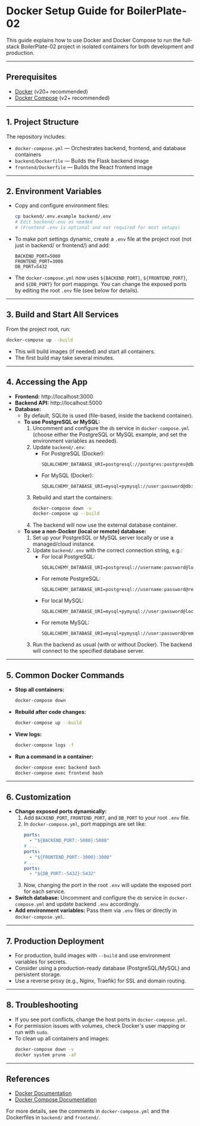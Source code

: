 # Docker Setup Guide for BoilerPlate-02

This guide explains how to use Docker and Docker Compose to run the full-stack BoilerPlate-02 project in isolated containers for both development and production.

---

## Prerequisites
- [Docker](https://docs.docker.com/get-docker/) (v20+ recommended)
- [Docker Compose](https://docs.docker.com/compose/) (v2+ recommended)

---

## 1. Project Structure
The repository includes:
- `docker-compose.yml` — Orchestrates backend, frontend, and database containers
- `backend/Dockerfile` — Builds the Flask backend image
- `frontend/Dockerfile` — Builds the React frontend image

---

## 2. Environment Variables
- Copy and configure environment files:
  ```bash
  cp backend/.env.example backend/.env
  # Edit backend/.env as needed
  # (Frontend .env is optional and not required for most setups)
  ```
- To make port settings dynamic, create a `.env` file at the project root (not just in backend/ or frontend/) and add:
  ```env
  BACKEND_PORT=5000
  FRONTEND_PORT=3000
  DB_PORT=5432
  ```
- The `docker-compose.yml` now uses `${BACKEND_PORT}`, `${FRONTEND_PORT}`, and `${DB_PORT}` for port mappings. You can change the exposed ports by editing the root `.env` file (see below for details).

---

## 3. Build and Start All Services
From the project root, run:
```bash
docker-compose up --build
```
- This will build images (if needed) and start all containers.
- The first build may take several minutes.

---

## 4. Accessing the App
- **Frontend:** http://localhost:3000
- **Backend API:** http://localhost:5000
- **Database:**
  - By default, SQLite is used (file-based, inside the backend container).
  - **To use PostgreSQL or MySQL:**
    1. Uncomment and configure the `db` service in `docker-compose.yml` (choose either the PostgreSQL or MySQL example, and set the environment variables as needed).
    2. Update `backend/.env`:
       - For PostgreSQL (Docker):
         ```env
         SQLALCHEMY_DATABASE_URI=postgresql://postgres:postgres@db:5432/postgres
         ```
       - For MySQL (Docker):
         ```env
         SQLALCHEMY_DATABASE_URI=mysql+pymysql://user:password@db:3306/dbname
         ```
    3. Rebuild and start the containers:
       ```bash
       docker-compose down -v
       docker-compose up --build
       ```
    4. The backend will now use the external database container.
  - **To use a non-Docker (local or remote) database:**
    1. Set up your PostgreSQL or MySQL server locally or use a managed/cloud instance.
    2. Update `backend/.env` with the correct connection string, e.g.:
       - For local PostgreSQL:
         ```env
         SQLALCHEMY_DATABASE_URI=postgresql://username:password@localhost:5432/dbname
         ```
       - For remote PostgreSQL:
         ```env
         SQLALCHEMY_DATABASE_URI=postgresql://username:password@remotehost:5432/dbname
         ```
       - For local MySQL:
         ```env
         SQLALCHEMY_DATABASE_URI=mysql+pymysql://user:password@localhost:3306/dbname
         ```
       - For remote MySQL:
         ```env
         SQLALCHEMY_DATABASE_URI=mysql+pymysql://user:password@remotehost:3306/dbname
         ```
    3. Run the backend as usual (with or without Docker). The backend will connect to the specified database server.

---

## 5. Common Docker Commands
- **Stop all containers:**
  ```bash
  docker-compose down
  ```
- **Rebuild after code changes:**
  ```bash
  docker-compose up --build
  ```
- **View logs:**
  ```bash
  docker-compose logs -f
  ```
- **Run a command in a container:**
  ```bash
  docker-compose exec backend bash
  docker-compose exec frontend bash
  ```

---

## 6. Customization
- **Change exposed ports dynamically:**
  1. Add `BACKEND_PORT`, `FRONTEND_PORT`, and `DB_PORT` to your root `.env` file.
  2. In `docker-compose.yml`, port mappings are set like:
     ```yaml
     ports:
       - "${BACKEND_PORT:-5000}:5000"
     # ...
     ports:
       - "${FRONTEND_PORT:-3000}:3000"
     # ...
     ports:
       - "${DB_PORT:-5432}:5432"
     ```
  3. Now, changing the port in the root `.env` will update the exposed port for each service.
- **Switch database:** Uncomment and configure the `db` service in `docker-compose.yml` and update backend `.env` accordingly.
- **Add environment variables:** Pass them via `.env` files or directly in `docker-compose.yml`.

---

## 7. Production Deployment
- For production, build images with `--build` and use environment variables for secrets.
- Consider using a production-ready database (PostgreSQL/MySQL) and persistent storage.
- Use a reverse proxy (e.g., Nginx, Traefik) for SSL and domain routing.

---

## 8. Troubleshooting
- If you see port conflicts, change the host ports in `docker-compose.yml`.
- For permission issues with volumes, check Docker's user mapping or run with `sudo`.
- To clean up all containers and images:
  ```bash
  docker-compose down -v
  docker system prune -af
  ```

---

## References
- [Docker Documentation](https://docs.docker.com/)
- [Docker Compose Documentation](https://docs.docker.com/compose/)

For more details, see the comments in `docker-compose.yml` and the Dockerfiles in `backend/` and `frontend/`.
